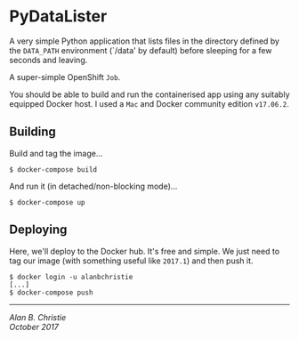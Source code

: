 # PyDataLister
A very simple Python application that lists files in the directory
defined by the `DATA_PATH` environment (`/data' by default) before
sleeping for a few seconds and leaving.

A super-simple OpenShift `Job`.

You should be able to build and run the containerised app using
any suitably equipped Docker host. I used a `Mac` and Docker
community edition `v17.06.2`.

## Building
Build and tag the image...

    $ docker-compose build

And run it (in detached/non-blocking mode)...

    $ docker-compose up

## Deploying
Here, we'll deploy to the Docker hub. It's free and simple. We just need to
tag our image (with something useful like `2017.1`) and then push it.

    $ docker login -u alanbchristie
    [...]
    $ docker-compose push

---

_Alan B. Christie_  
_October 2017_  
